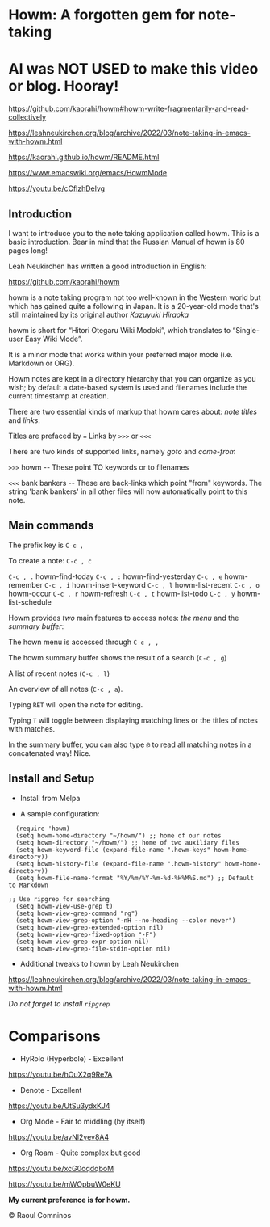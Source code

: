 # Howm: A forgotten gem for note-taking

# AI was **NOT USED** to make this video or blog. Hooray!

https://github.com/kaorahi/howm#howm-write-fragmentarily-and-read-collectively

https://leahneukirchen.org/blog/archive/2022/03/note-taking-in-emacs-with-howm.html

https://kaorahi.github.io/howm/README.html

https://www.emacswiki.org/emacs/HowmMode

https://youtu.be/cCflzhDelvg

<!-- Created on 30 November 2023 @03:46 -->

## Introduction

I want to introduce you to the note taking application called howm. This is a basic introduction. Bear in mind that the Russian Manual of howm is 80 pages long!

Leah Neukirchen has written a good introduction in English:

https://github.com/kaorahi/howm

howm is a note taking program not too well-known in the Western world but which has gained quite a following in Japan. It is a 20-year-old mode that's still maintained by its original author *Kazuyuki Hiraoka*

howm is short for “Hitori Otegaru Wiki Modoki”, which translates to “Single-user Easy Wiki Mode”.

It is a minor mode that works within your preferred major mode (i.e. Markdown or ORG).

Howm notes are kept in a directory hierarchy that you can organize as you wish; by default a date-based system is used and filenames include the current timestamp at creation.

There are two essential kinds of markup that howm cares about: *note titles* and *links*.

Titles are prefaced by `=`
Links by `>>>` or `<<<`

There are two kinds of supported links, namely *goto* and *come-from*

`>>>` howm -- These point TO keywords or to filenames

`<<<` bank bankers -- These are back-links which point "from" keywords. The string 'bank bankers' in all other files will now automatically point to this note.

## Main commands

The prefix key is `C-c ,`

To create a note: `C-c , c`

`C-c , .`		howm-find-today
`C-c , :`		howm-find-yesterday
`C-c , e`		howm-remember
`C-c , i`		howm-insert-keyword
`C-c , l`		howm-list-recent
`C-c , o`		howm-occur
`C-c , r`		howm-refresh
`C-c , t`		howm-list-todo
`C-c , y`		howm-list-schedule

Howm provides *two* main features to access notes: *the menu* and the *summary buffer*:

The hown menu is accessed through `C-c , ,`

The howm summary buffer shows the result of a search (`C-c , g`)

A list of recent notes (`C-c , l`)

An overview of all notes (`C-c , a`).

Typing `RET` will open the note for editing.

Typing `T` will toggle between displaying matching lines or the titles of notes with matches.

In the summary buffer, you can also type `@` to read all matching notes in a concatenated way! Nice.

## Install and Setup

- Install from Melpa

- A sample configuration:

```emacs-lisp
  (require 'howm)
  (setq howm-home-directory "~/howm/") ;; home of our notes
  (setq howm-directory "~/howm/") ;; home of two auxiliary files
  (setq howm-keyword-file (expand-file-name ".howm-keys" howm-home-directory))
  (setq howm-history-file (expand-file-name ".howm-history" howm-home-directory))
  (setq howm-file-name-format "%Y/%m/%Y-%m-%d-%H%M%S.md") ;; Default to Markdown

;; Use ripgrep for searching
  (setq howm-view-use-grep t)
  (setq howm-view-grep-command "rg")
  (setq howm-view-grep-option "-nH --no-heading --color never")
  (setq howm-view-grep-extended-option nil)
  (setq howm-view-grep-fixed-option "-F")
  (setq howm-view-grep-expr-option nil)
  (setq howm-view-grep-file-stdin-option nil)
```

* Additional tweaks to howm by Leah Neukirchen

https://leahneukirchen.org/blog/archive/2022/03/note-taking-in-emacs-with-howm.html

*Do not forget to install `ripgrep`*

# Comparisons

- HyRolo (Hyperbole) - Excellent

https://youtu.be/hOuX2q9Re7A

- Denote - Excellent

https://youtu.be/UtSu3ydxKJ4

- Org Mode - Fair to middling (by itself)

https://youtu.be/avNl2yev8A4

- Org Roam - Quite complex but good

https://youtu.be/xcG0oqdqboM

https://youtu.be/mWOpbuW0eKU

**My current preference is for howm.**

©  Raoul Comninos
